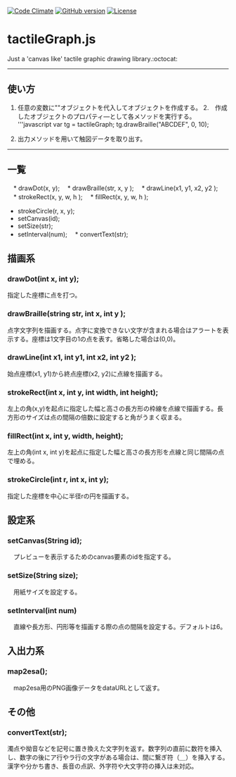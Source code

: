 [![Code Climate](https://codeclimate.com/github/HirotsuguKaga/Braille.js/badges/gpa.svg)](https://codeclimate.com/github/HirotsuguKaga/Braille.js)
[![GitHub version](https://badge.fury.io/gh/HirotsuguKaga%2FtactileGraph.js.svg)](https://badge.fury.io/gh/HirotsuguKaga%2FtactileGraph.js)
[![License](https://img.shields.io/cocoapods/l/SAHistoryNavigationViewController.svg?style=flat)](http://cocoapods.org/pods/SAHistoryNavigationViewController)

# tactileGraph.js
Just a 'canvas like' tactile graphic drawing library.:octocat:

***

## 使い方
1. 任意の変数に""オブジェクトを代入してオブジェクトを作成する。
2.　作成したオブジェクトのプロパティ―として各メソッドを実行する。
'''javascript
var tg = tactileGraph;
tg.drawBraille("ABCDEF", 0, 10);

3. 出力メソッドを用いて触図データを取り出す。

***

## 一覧
　* drawDot(x, y);
　* drawBraille(str, x, y );
　* drawLine(x1, y1, x2, y2 );
　* strokeRect(x, y, w, h );
　* fillRect(x, y, w, h );
  * strokeCircle(r, x, y);
  * setCanvas(id);
  * setSize(str);
  * setInterval(num);
　* convertText(str);



## 描画系
### drawDot(int x, int y);
 指定した座標に点を打つ。
 
### drawBraille(string str, int x, int y );
 点字文字列を描画する。点字に変換できない文字が含まれる場合はアラートを表示する。座標は1文字目の1の点を表す。省略した場合は(0,0)。

### drawLine(int x1, int y1, int x2, int y2 );
 始点座標(x1, y1)から終点座標(x2, y2)に点線を描画する。

### strokeRect(int x, int y, int width, int height);
 左上の角(x,y)を起点に指定した幅と高さの長方形の枠線を点線で描画する。長方形のサイズは点の間隔の倍数に設定すると角がうまく収まる。

### fillRect(int x, int y, width, height);
 左上の角(int x, int y)を起点に指定した幅と高さの長方形を点線と同じ間隔の点で埋める。

### strokeCircle(int r, int x, int y);
 指定した座標を中心に半径rの円を描画する。



## 設定系
### setCanvas(String id);
　プレビューを表示するためのcanvas要素のidを指定する。

### setSize(String size);
　用紙サイズを設定する。

### setInterval(int num)
　直線や長方形、円形等を描画する際の点の間隔を設定する。デフォルトは6。



## 入出力系
### map2esa();
　map2esa用のPNG画像データをdataURLとして返す。



## その他
### convertText(str);
 濁点や拗音などを記号に置き換えた文字列を返す。数字列の直前に数符を挿入し、数字の後にア行やラ行の文字がある場合は、間に繋ぎ符（＿）を挿入する。漢字や分かち書き、長音の点訳、外字符や大文字符の挿入は未対応。
